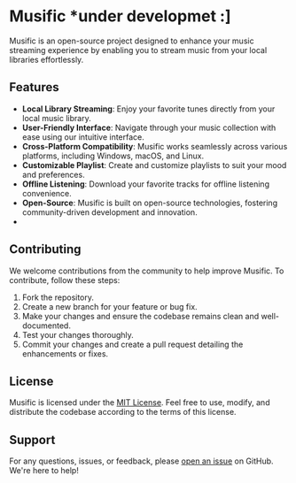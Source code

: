 # Musific             *under developmet :]

Musific is an open-source project designed to enhance your music streaming experience by enabling you to stream music from your local libraries effortlessly.

## Features

- **Local Library Streaming**: Enjoy your favorite tunes directly from your local music library.
- **User-Friendly Interface**: Navigate through your music collection with ease using our intuitive interface.
- **Cross-Platform Compatibility**: Musific works seamlessly across various platforms, including Windows, macOS, and Linux.
- **Customizable Playlist**: Create and customize playlists to suit your mood and preferences.
- **Offline Listening**: Download your favorite tracks for offline listening convenience.
- **Open-Source**: Musific is built on open-source technologies, fostering community-driven development and innovation.
- 
## Contributing

We welcome contributions from the community to help improve Musific. To contribute, follow these steps:

1. Fork the repository.
2. Create a new branch for your feature or bug fix.
3. Make your changes and ensure the codebase remains clean and well-documented.
4. Test your changes thoroughly.
5. Commit your changes and create a pull request detailing the enhancements or fixes.

## License

Musific is licensed under the [MIT License](LICENSE). Feel free to use, modify, and distribute the codebase according to the terms of this license.

## Support

For any questions, issues, or feedback, please [open an issue](https://github.com/musific/musific/issues) on GitHub. We're here to help!
